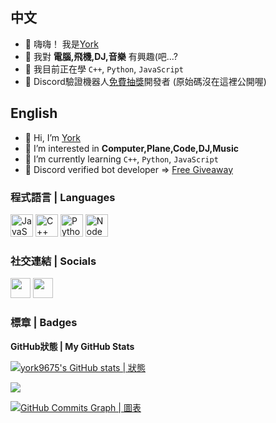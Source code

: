## 中文
- 👋 嗨嗨！ 我是[York](https://github.com/york9675)
- 👀 我對 **電腦,飛機,DJ,音樂** 有興趣(吧...?
- 🌱 我目前正在學 `C++`, `Python`, `JavaScript`
- 🤖 Discord驗證機器人[免費抽獎](https://www.fgbot.live)開發者 (原始碼沒在這裡公開喔)

## English
- 👋 Hi, I’m [York](https://github.com/york9675)
- 👀 I’m interested in **Computer,Plane,Code,DJ,Music**
- 🌱 I’m currently learning `C++`, `Python`, `JavaScript`
- 🤖 Discord verified bot developer => [Free Giveaway](https://www.fgbot.live)

### 程式語言 | Languages

<p align="left">
<a href="https://developer.mozilla.org/en-US/docs/Web/JavaScript" target="_blank" rel="noreferrer"><img src="https://raw.githubusercontent.com/danielcranney/readme-generator/main/public/icons/skills/javascript-colored.svg" width="36" height="36" alt="JavaScript" /></a>
<a href="https://docs.microsoft.com/en-us/cpp/?view=msvc-170" target="_blank" rel="noreferrer"><img src="https://raw.githubusercontent.com/danielcranney/readme-generator/main/public/icons/skills/cplusplus-colored.svg" width="36" height="36" alt="C++" /></a>
<a href="https://www.python.org/" target="_blank" rel="noreferrer"><img src="https://raw.githubusercontent.com/danielcranney/readme-generator/main/public/icons/skills/python-colored.svg" width="36" height="36" alt="Python" /></a>
<a href="https://nodejs.org/en/" target="_blank" rel="noreferrer"><img src="https://raw.githubusercontent.com/danielcranney/readme-generator/main/public/icons/skills/nodejs-colored.svg" width="36" height="36" alt="NodeJS" /></a>
</p>

### 社交連結 | Socials

<p align="left"> <a href="https://discord.com/users/571310191807692821" target="_blank" rel="noreferrer"><img src="https://raw.githubusercontent.com/danielcranney/readme-generator/main/public/icons/socials/discord.svg" width="32" height="32" /></a> <a href="https://www.github.com/york9675" target="_blank" rel="noreferrer"><img src="https://raw.githubusercontent.com/danielcranney/readme-generator/main/public/icons/socials/github.svg" width="32" height="32" /></a></p>

### 標章 | Badges

<b>GitHub狀態 | My GitHub Stats</b>

<a href="http://www.github.com/york9675"><img src="https://github-readme-stats.vercel.app/api?username=york9675&show_icons=true&hide=&count_private=true&title_color=0891b2&text_color=ffffff&icon_color=0891b2&bg_color=1c1917&hide_border=true&show_icons=true" alt="york9675's GitHub stats | 狀態" /></a>

<a href="http://www.github.com/york9675"><img src="https://github-readme-streak-stats.herokuapp.com/?user=york9675&stroke=ffffff&background=1c1917&ring=0891b2&fire=0891b2&currStreakNum=ffffff&currStreakLabel=0891b2&sideNums=ffffff&sideLabels=ffffff&dates=ffffff&hide_border=true" /></a>

<a href="http://www.github.com/york9675"><img src="https://github-readme-activity-graph.cyclic.app/graph?username=york9675&bg_color=1c1917&color=ffffff&line=0891b2&point=ffffff&area_color=1c1917&area=true&hide_border=true&custom_title=GitHub%20Commits%20Graph" alt="GitHub Commits Graph | 圖表" /></a>
